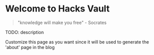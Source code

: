 # Welcome to Hacks Vault

> "knowledge will make you free" - Socrates

TODO: description

Customize this page as you want since it will be used to generate the 'about' page in the blog

